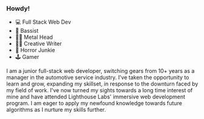 ### Howdy! 

- 💻 Full Stack Web Dev
- 🎸 Bassist
- 🤘🏻 Metal Head
- ✍🏻 Creative Writer
- 👻 Horror Junkie
- 🕹 Gamer

I am a junior full-stack web developer, switching gears from 10+ years as a manager in the automotive service industry.  I've taken the opportunity to learn and grow, expanding my skillset, in response to the downturn faced by my field of work.  I've now turned my sights towards a long time interest of mine and have attended Lighthouse Labs' immersive web development program. I am eager to apply my newfound knowledge towards future algorithms as I nurture my skills further.
